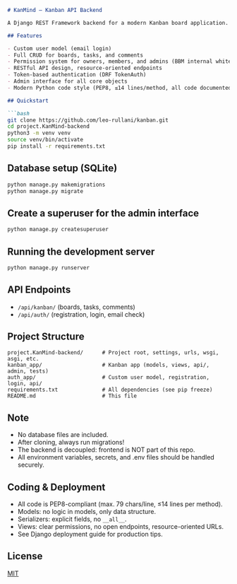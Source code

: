 ```markdown
# KanMind – Kanban API Backend

A Django REST Framework backend for a modern Kanban board application.

## Features

- Custom user model (email login)
- Full CRUD for boards, tasks, and comments
- Permission system for owners, members, and admins (BBM internal whitelist)
- RESTful API design, resource-oriented endpoints
- Token-based authentication (DRF TokenAuth)
- Admin interface for all core objects
- Modern Python code style (PEP8, ≤14 lines/method, all code documented)

## Quickstart

```bash
git clone https://github.com/leo-rullani/kanban.git
cd project.KanMind-backend
python3 -m venv venv
source venv/bin/activate
pip install -r requirements.txt
```

## Database setup (SQLite)

```bash
python manage.py makemigrations
python manage.py migrate
```

## Create a superuser for the admin interface

```bash
python manage.py createsuperuser
```

## Running the development server

```bash
python manage.py runserver
```

## API Endpoints

* `/api/kanban/` (boards, tasks, comments)
* `/api/auth/` (registration, login, email check)

## Project Structure

```
project.KanMind-backend/      # Project root, settings, urls, wsgi, asgi, etc.
kanban_app/                   # Kanban app (models, views, api/, admin, tests)
auth_app/                     # Custom user model, registration, login, api/
requirements.txt              # All dependencies (see pip freeze)
README.md                     # This file
```

## Note

* No database files are included.
* After cloning, always run migrations!
* The backend is decoupled: frontend is NOT part of this repo.
* All environment variables, secrets, and .env files should be handled securely.

## Coding & Deployment

* All code is PEP8-compliant (max. 79 chars/line, ≤14 lines per method).
* Models: no logic in models, only data structure.
* Serializers: explicit fields, no `__all__`.
* Views: clear permissions, no open endpoints, resource-oriented URLs.
* See Django deployment guide for production tips.

## License

[MIT](https://opensource.org/licenses/MIT)